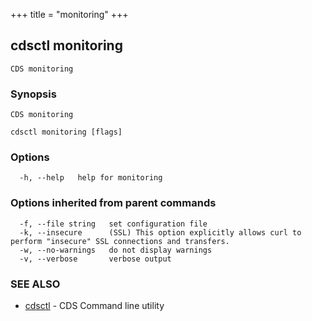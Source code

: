 +++
title = "monitoring"
+++
## cdsctl monitoring

`CDS monitoring`

### Synopsis

`CDS monitoring`

```
cdsctl monitoring [flags]
```

### Options

```
  -h, --help   help for monitoring
```

### Options inherited from parent commands

```
  -f, --file string   set configuration file
  -k, --insecure      (SSL) This option explicitly allows curl to perform "insecure" SSL connections and transfers.
  -w, --no-warnings   do not display warnings
  -v, --verbose       verbose output
```

### SEE ALSO

* [cdsctl](/cli/cdsctl/cdsctl/)	 - CDS Command line utility

